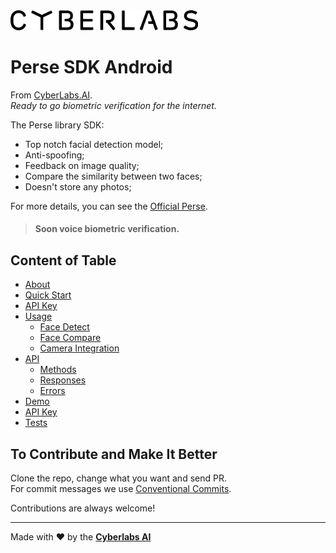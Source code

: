 <img src="https://raw.githubusercontent.com/cyberlabsai/perse-sdk-android/main/assets/logo_cyberlabs.png" width="300" />

# Perse SDK Android
From [CyberLabs.AI](https://cyberlabs.ai/).  
_Ready to go biometric verification for the internet._

The Perse library SDK:
* Top notch facial detection model;
* Anti-spoofing;
* Feedback on image quality;
* Compare the similarity between two faces;
* Doesn't store any photos;

For more details, you can see the [Official Perse](https://www.getperse.com/).

> #### Soon voice biometric verification.

## Content of Table

* [About](https://github.com/cyberlabsai/perse-sdk-android/wiki)
* [Quick Start](https://github.com/cyberlabsai/perse-sdk-android/wiki/1.-Quick-Start)
* [API Key](https://github.com/cyberlabsai/perse-sdk-android/wiki/2.-API-Key)
* [Usage](https://github.com/cyberlabsai/perse-sdk-android/wiki/3.-Usage)
  * [Face Detect](https://github.com/cyberlabsai/perse-sdk-android/wiki/3.-Usage#face-detect)
  * [Face Compare](https://github.com/cyberlabsai/perse-sdk-android/wiki/3.-Usage#face-compare)
  * [Camera Integration](https://github.com/cyberlabsai/perse-sdk-android/wiki/3.-Usage#camera-integration)
* [API](https://github.com/cyberlabsai/perse-sdk-android/wiki/4.-API)
  * [Methods](https://github.com/cyberlabsai/perse-sdk-android/wiki/4.-API#methods)
  * [Responses](https://github.com/cyberlabsai/perse-sdk-android/wiki/4.-API#responses)
  * [Errors](https://github.com/cyberlabsai/perse-sdk-android/wiki/4.-API#errors)
* [Demo](https://github.com/cyberlabsai/perse-sdk-android/wiki/5.-Demo)
* [API Key](https://github.com/cyberlabsai/perse-sdk-android/wiki/4.-API)
* [Tests](https://github.com/cyberlabsai/perse-sdk-android/wiki/6.-Tests)  

## To Contribute and Make It Better

Clone the repo, change what you want and send PR.  
For commit messages we use <a href="https://www.conventionalcommits.org/">Conventional Commits</a>.

Contributions are always welcome!

---

Made with ❤ by the [**Cyberlabs AI**](https://cyberlabs.ai/)
